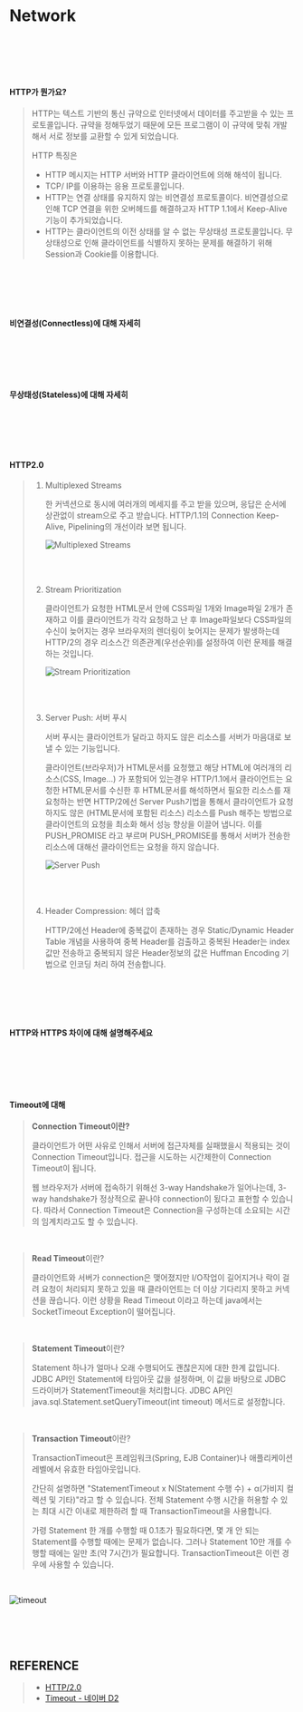 # Network

<br/>

<br/>

<br/>

<br/>

#### HTTP가 뭔가요?

> HTTP는 텍스트 기반의 통신 규약으로 인터넷에서 데이터를 주고받을 수 있는 프로토콜입니다. 규약을 정해두었기 때문에 모든 프로그램이 이 규약에 맞춰 개발해서 서로 정보를 교환할 수 있게 되었습니다.
>
> HTTP 특징은
>
> - HTTP 메시지는 HTTP 서버와 HTTP 클라이언트에 의해 해석이 됩니다.
> - TCP/ IP를 이용하는 응용 프로토콜입니다.
> - HTTP는 연결 상태를 유지하지 않는 비연결성 프로토콜이다. 비연결성으로 인해 TCP 연결을 위한 오버헤드를 해결하고자 HTTP 1.1에서 Keep-Alive 기능이 추가되었습니다.
> - HTTP는 클라이언트의 이전 상태를 알 수 없는 무상태성 프로토콜입니다. 무상태성으로 인해 클라이언트를 식별하지 못하는 문제를 해결하기 위해 Session과 Cookie를 이용합니다.

<br/>

<br/>

<br/>

<br/>

#### 비연결성(Connectless)에 대해 자세히

> 

<br/>

<br/>

<br/>

<br/>

#### 무상태성(Stateless)에 대해 자세히

> 

<br/>

<br/>

<br/>

<br/>

#### HTTP2.0

> 1. Multiplexed Streams
>
>    한 커넥션으로 동시에 여러개의 메세지를 주고 받을 있으며, 응답은 순서에 상관없이 stream으로 주고 받습니다. HTTP/1.1의 Connection Keep-Alive, Pipelining의 개선이라 보면 됩니다.
>
>    ![Multiplexed Streams](./image/Multiplexed_Streams.png)
>
>    <br/>
>
>    <br/>
>
> 2. Stream Prioritization
>
>    클라이언트가 요청한 HTML문서 안에 CSS파일 1개와 Image파일 2개가 존재하고 이를 클라이언트가 각각 요청하고 난 후 Image파일보다 CSS파일의 수신이 늦어지는 경우 브라우저의 렌더링이 늦어지는 문제가 발생하는데 HTTP/2의 경우 리소스간 의존관계(우선순위)를 설정하여 이런 문제를 해결하는 것입니다.
>
>    ![Stream Prioritization](./image/Stream_Prioritization.png)
>
>    <br/>
>
>    <br/>
>
> 3. Server Push: 서버 푸시
>
>    서버 푸시는 클라이언트가 달라고 하지도 않은 리소스를 서버가 마음대로 보낼 수 있는 기능입니다.
>
>    클라이언트(브라우저)가 HTML문서를 요청했고 해당 HTML에 여러개의 리소스(CSS, Image...) 가 포함되어 있는경우 HTTP/1.1에서 클라이언트는 요청한 HTML문서를 수신한 후  HTML문서를 해석하면서 필요한 리소스를 재 요청하는 반면 HTTP/2에선 Server Push기법을 통해서 클라이언트가 요청하지도 않은 (HTML문서에 포함된 리소스) 리소스를 Push 해주는 방법으로 클라이언트의 요청을 최소화 해서 성능 향상을 이끌어 냅니다. 이를 PUSH_PROMISE 라고 부르며 PUSH_PROMISE를 통해서 서버가 전송한 리소스에 대해선 클라이언트는 요청을 하지 않습니다.
>
>    ![Server Push](./image/Server_Push.png)
>
>    <br/>
>
>    <br/>
>
> 4. Header Compression: 헤더 압축
>
>    HTTP/2에선 Header에 중복값이 존재하는 경우 Static/Dynamic Header Table 개념을 사용하여 중복 Header를 검출하고 중복된 Header는 index값만 전송하고 중복되지 않은 Header정보의 값은  Huffman Encoding 기법으로 인코딩 처리 하여 전송합니다.

<br/>

<br/>

<br/>

<br/>

#### HTTP와 HTTPS 차이에 대해 설명해주세요

> 

<br/>

<br/>

<br/>

<br/>

#### Timeout에 대해

> **Connection Timeout이란?**
>
> 클라이언트가 어떤 사유로 인해서 서버에 접근자체를 실패했을시 적용되는 것이 Connection Timeout입니다. 접근을 시도하는 시간제한이 Connection Timeout이 됩니다.
>
> 웹 브라우저가 서버에 접속하기 위해선 3-way Handshake가 일어나는데, 3-way handshake가 정상적으로 끝나야 connection이 됬다고 표현할 수 있습니다. 따라서 Connection Timeout은 Connection을 구성하는데 소요되는 시간의 임계치라고도 할 수 있습니다.

<br/>

> **Read Timeout**이란?
>
> 클라이언트와 서버가 connection은 맺어졌지만 I/O작업이 길어지거나 락이 걸려 요청이 처리되지 못하고 있을 때 클라이언트는 더 이상 기다리지 못하고 커넥션을 끊습니다. 이런 상황을 Read Timeout 이라고 하는데 java에서는 SocketTimeout Exception이 떨어집니다.

<br/>

> **Statement Timeout**이란?
>
> Statement 하나가 얼마나 오래 수행되어도 괜찮은지에 대한 한계 값입니다. JDBC API인 Statement에 타임아웃 값을 설정하며, 이 값을 바탕으로 JDBC 드라이버가 StatementTimeout을 처리합니다. JDBC API인 java.sql.Statement.setQueryTimeout(int timeout) 메서드로 설정합니다.

<br/>

> **Transaction Timeout**이란?
>
> TransactionTimeout은 프레임워크(Spring, EJB Container)나 애플리케이션 레벨에서 유효한 타임아웃입니다.
>
> 간단히 설명하면 "StatementTimeout x N(Statement 수행 수) + α(가비지 컬렉션 및 기타)"라고 할 수 있습니다. 전체 Statement 수행 시간을 허용할 수 있는 최대 시간 이내로 제한하려 할 때 TransactionTimeout을 사용합니다.
>
> 가령 Statement 한 개를 수행할 때 0.1초가 필요하다면, 몇 개 안 되는 Statement를 수행할 때에는 문제가 없습니다. 그러나 Statement 10만 개를 수행할 때에는 일만 초(약 7시간)가 필요합니다. TransactionTimeout은 이런 경우에 사용할 수 있습니다.

<br/>

![timeout](image/Timeout.png)

<br/>

<br/>

<br/>

## REFERENCE

> - [HTTP/2.0](https://www.popit.kr/나만-모르고-있던-http2/)
> - [Timeout - 네이버 D2](https://d2.naver.com/helloworld/1321)